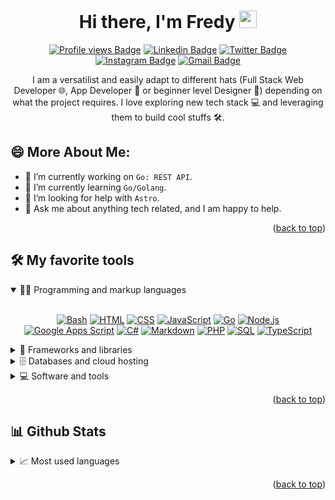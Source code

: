 <a name="readme-top"></a>

<div align="center">
  <h1>
    Hi there, I'm Fredy
    <img src="https://media.giphy.com/media/hvRJCLFzcasrR4ia7z/giphy.gif" width="28" />
  </h1>

[![Profile views Badge](https://komarev.com/ghpvc/?username=refpx&color=10454F)](https://github.com/refpx)
[![Linkedin Badge](https://img.shields.io/badge/refpx-blue?logo=Linkedin&logoColor=white)](https://www.linkedin.com/in/refpx/)
[![Twitter Badge](https://img.shields.io/badge/@refpx__-1ca0f1?logo=twitter&logoColor=white)](https://twitter.com/refpx_)
[![Instagram Badge](https://img.shields.io/badge/@refpx__-purple?logo=instagram&logoColor=white)](https://instagram.com/refpx_/?theme=dark)
[![Gmail Badge](https://img.shields.io/badge/romeroespinoza.fp-c14438?logo=Gmail&logoColor=white)](mailto:romeroespinoza.fp@gmail.com)

  <p>I am a versatilist and easily adapt to different hats (Full Stack Web Developer 🌐, App Developer 📱 or beginner level Designer 🎨) depending on what the project requires. I love exploring new tech stack 💻 and leveraging them to build cool stuffs 🛠️.</p>
</div>

## 😄 More About Me:

- 🔭 I’m currently working on <code>Go: REST API</code>.
- 🌱 I’m currently learning <code>Go/Golang</code>.
- 🤔 I’m looking for help with <code>Astro</code>.
- 💬 Ask me about anything tech related, and I am happy to help.

<p align="right">(<a target="_blank" href="#readme-top">back to top</a>)</p>

## 🛠️ My favorite tools

<details open>
  <summary>👨‍💻 Programming and markup languages</summary>
  <br>
  <p align="center">
    <a target="_blank" href="https://github.com/search?q=user%3Arefpx+language%3Abash"><img alt="Bash" src="https://img.shields.io/badge/Bash-121011.svg?logo=gnu-bash&logoColor=white"></a>
    <a target="_blank" href="https://github.com/search?q=user%3Arefpx+language%3Ahtml"><img alt="HTML" src="https://img.shields.io/badge/HTML-E34F26.svg?logo=html5&logoColor=white"></a>
    <a target="_blank" href="https://github.com/search?q=user%3Arefpx+language%3Acss"><img alt="CSS" src="https://img.shields.io/badge/CSS-1572B6.svg?logo=css3&logoColor=white"></a>
    <a target="_blank" href="https://github.com/search?q=user%3Arefpx+language%3Ajavascript"><img alt="JavaScript" src="https://img.shields.io/badge/JavaScript-F7DF1E.svg?logo=javascript&logoColor=black"></a>
    <a target="_blank" href="https://github.com/search?q=user%3Arefpx+language%3Ago"><img alt="Go" src="https://img.shields.io/badge/Go-00ADD8.svg?logo=go&logoColor=white"></a>
    <a target="_blank" href="https://github.com/search?q=user%3Arefpx+language%3Ajavascript"><img alt="Node.js" src="https://img.shields.io/badge/Node.js-43853D.svg?logo=node.js&logoColor=white"></a>
    <a target="_blank" href="https://github.com/search?q=user%3Arefpx+language%3Ags"><img alt="Google Apps Script" src="https://custom-icon-badges.demolab.com/badge/Google%20Apps%20Script-02569B.svg?logo=color-swatch&logoColor=white"></a>
    <a target="_blank" href="https://github.com/search?q=user%3Arefpx+language%3Acsharp"><img alt="C#" src="https://custom-icon-badges.demolab.com/badge/C%23-68217A.svg?logo=cs2&logoColor=white"></a>
    <a target="_blank" href="https://github.com/search?q=user%3Arefpx+language%3Amarkdown"><img alt="Markdown" src="https://img.shields.io/badge/Markdown-000000.svg?logo=markdown&logoColor=white"></a>
    <a target="_blank" href="https://github.com/search?q=user%3Arefpx+language%3Aphp"><img alt="PHP" src="https://img.shields.io/badge/PHP-777BB4.svg?logo=php&logoColor=white"></a>
    <a target="_blank" href="https://github.com/search?q=user%3Arefpx+language%3Asql"><img alt="SQL" src="https://custom-icon-badges.demolab.com/badge/SQL-025E8C.svg?logo=database&logoColor=white"></a>
    <a target="_blank" href="https://github.com/search?q=user%3Arefpx+language%3AtypeScript"><img alt="TypeScript" src="https://img.shields.io/badge/TypeScript-007ACC.svg?logo=typescript&logoColor=white"></a>
  </p>
</details>

<details>
  <summary>🎁 Frameworks and libraries</summary>
  <br>
  <p align="center">
    <a target="_blank" href="#"><img alt="React" src="https://img.shields.io/badge/React-20232A.svg?logo=react&logoColor=61DAFB"></a>
    <a target="_blank" href="#"><img alt="React Native" src="https://img.shields.io/badge/React_Native-20232A.svg?logo=react&logoColor=61DAFB"></a>
    <a target="_blank" href="#"><img alt="Svelte" src="https://img.shields.io/badge/Svelte-4A4A55.svg?logo=svelte"></a>
    <a target="_blank" href="#"><img alt="Vite" src="https://img.shields.io/badge/Vite-B73BFE.svg?logo=vite&logoColor=FFD62E"></a>
    <a target="_blank" href="#"><img alt="Next Js" src="https://img.shields.io/badge/Next.js-000000.svg?logo=nextdotjs&logoColor=white"></a>
    <a target="_blank" href="#"><img alt="Swagger" src="https://img.shields.io/badge/Swagger-85EA2D.svg?logo=Swagger&logoColor=black"></a>
    <a target="_blank" href="#"><img alt="Socket IO" src="https://img.shields.io/badge/Socket.io-010101.svg?logo=Socket.io&logoColor=white"></a>
    <a target="_blank" href="#"><img alt="Arduino" src="https://img.shields.io/badge/Arduino-00979D.svg?logo=Arduino&logoColor=white"></a>
    <a target="_blank" href="#"><img alt="Tailwind CSS" src="https://img.shields.io/badge/Tailwind_CSS-38B2AC.svg?logo=tailwind-css&logoColor=white"></a>
    <a target="_blank" href="#"><img alt="JWT" src="https://img.shields.io/badge/JWT-000000.svg?logo=JSON%20web%20tokens&logoColor=white"></a>
    <a target="_blank" href="#"><img alt="Bootstrap" src="https://img.shields.io/badge/Bootstrap-7952B3.svg?logo=bootstrap&logoColor=white"></a>
    <a target="_blank" href="#"><img alt="Electron" src="https://img.shields.io/badge/Electron-20232e.svg?logo=electron&logoColor=white"></a>
    <a target="_blank" href="#"><img alt="Express.js" src="https://img.shields.io/badge/Express.js-404d59.svg?logo=express&logoColor=white"></a>
    <a target="_blank" href="#"><img alt="Flutter" src="https://img.shields.io/badge/Flutter-02569B.svg?logo=flutter&logoColor=white"></a>
    <a target="_blank" href="#"><img alt="GitHub Actions" src="https://img.shields.io/badge/GitHub%20Actions-2671E5.svg?logo=github%20actions&logoColor=white"></a>
    <a target="_blank" href="#"><img alt="Jest" src="https://img.shields.io/badge/Jest-C21325.svg?logo=jest&logoColor=white"></a>
    <a target="_blank" href="#"><img alt="Three Js" src="https://img.shields.io/badge/ThreeJs-black.svg?logo=three.js&logoColor=white"></a>
    <a target="_blank" href="#"><img alt="Material Design" src="https://img.shields.io/badge/Material%20Design-0081CB.svg?logo=material-design&logoColor=white"></a>
    <a target="_blank" href="#"><img alt="Wordpress" src="https://img.shields.io/badge/Wordpress-21759B.svg?logo=wordpress&logoColor=white"></a>
  </p>
</details>

<details>
  <summary>🗄️ Databases and cloud hosting</summary>
  <br>
  <p align="center">
    <a target="_blank" href="#"><img alt="Power BI" src="https://img.shields.io/badge/PowerBI-F2C811.svg?logo=Power%20BI&logoColor=black"></a>
    <a target="_blank" href="#"><img alt="GitHub Pages" src="https://img.shields.io/badge/GitHub%20Pages-222222.svg?logo=github&logoColor=white"></a>
    <a target="_blank" href="#"><img alt="MongoDB" src ="https://img.shields.io/badge/MongoDB-4ea94b.svg?logo=mongodb&logoColor=white"></a>
    <a target="_blank" href="#"><img alt="MySQL" src="https://img.shields.io/badge/MySQL-005C84.svg?logo=mysql&logoColor=white"></a>
    <a target="_blank" href="#"><img alt="Notion" src="https://img.shields.io/badge/Notion-010101.svg?logo=notion&logoColor=white"></a>
    <a target="_blank" href="#"><img alt="MariaDB" src ="https://img.shields.io/badge/MariaDB-003545.svg?logo=mariadb&logoColor=white"></a>
    <a target="_blank" href="#"><img alt="Redis" src ="https://img.shields.io/badge/Redis-%23DD0031.svg?logo=redis&logoColor=white"></a>
    <a target="_blank" href="#"><img alt="Supabase" src ="https://img.shields.io/badge/Supabase-181818.svg?logo=supabase&logoColor=white"></a>
    <a target="_blank" href="#"><img alt="Microsoft SQL Server" src ="https://img.shields.io/badge/Microsoft%20SQL%20Server-CC2927.svg?logo=microsoft%20sql%20server&logoColor=white"></a>
    <a target="_blank" href="#"><img alt="PostgreSQL" src ="https://img.shields.io/badge/PostgreSQL-316192.svg?logo=postgresql&logoColor=white"></a>
    <a target="_blank" href="#"><img alt="Render" src="https://img.shields.io/badge/Render-00979D.svg?logo=render&logoColor=white"></a>
    <a target="_blank" href="#"><img alt="Repl.it" src="https://img.shields.io/badge/Repl.it-0D101E.svg?logo=Replit&logoColor=white"></a>
    <a target="_blank" href="#"><img alt="SQLite" src ="https://img.shields.io/badge/SQLite-07405e.svg?logo=sqlite&logoColor=white"></a>
    <a target="_blank" href="#"><img alt="Vercel" src="https://img.shields.io/badge/Vercel-000000.svg?logo=vercel&logoColor=white"></a>
    <a target="_blank" href="#"><img alt="Netlify" src="https://img.shields.io/badge/Netlify-00C7B7.svg?logo=netlify&logoColor=white"></a>
    <a target="_blank" href="#"><img alt="Railway" src="https://img.shields.io/badge/Railway-131415.svg?logo=railway&logoColor=white"></a>
    <a target="_blank" href="#"><img alt="Firebase" src="https://img.shields.io/badge/Firebase-ffca28.svg?logo=firebase&logoColor=black"></a>
    <a target="_blank" href="#"><img alt="Digital Ocean" src="https://img.shields.io/badge/Digital_Ocean-0080FF.svg?logo=DigitalOcean&logoColor=white"></a>
  </p>
</details>

<details>
  <summary>💻 Software and tools</summary>
  <br>
  <p align="center">
    <a target="_blank" href="#"><img alt="Office 365" src="https://img.shields.io/badge/Office%20365-fff.svg?logo=microsoft&logoColor=black"></a>
    <a target="_blank" href="#"><img alt="Mailchimp" src="https://img.shields.io/badge/MailChimp-222222.svg?logo=MailChimp&logoColor=FFE01B"></a>
    <a target="_blank" href="#"><img alt="Docker" src="https://img.shields.io/badge/Docker-2CA5E0.svg?logo=docker&logoColor=white"></a>
    <a target="_blank" href="#"><img alt="Codepen" src="https://img.shields.io/badge/Codepen-000000.svg?logo=codepen&logoColor=white"></a>
    <a target="_blank" href="#"><img alt="Discord" src="https://img.shields.io/badge/-Discord-5865F2.svg?logo=discord&logoColor=white"></a>
    <a target="_blank" href="#"><img alt="Git" src="https://img.shields.io/badge/Git-F05033.svg?logo=git&logoColor=white"></a>
    <a target="_blank" href="#"><img alt="GitHub" src="https://img.shields.io/badge/GitHub-8034A9.svg?logo=github&logoColor=white"></a>
    <a target="_blank" href="#"><img alt="Postman" src="https://img.shields.io/badge/Postman-FF6C37.svg?logo=postman&logoColor=white"></a>
    <a target="_blank" href="#"><img alt="Unreal Engine" src="https://img.shields.io/badge/Unreal%20Engine-313131.svg?logo=unreal-engine&logoColor=white"></a>
    <a target="_blank" href="#"><img alt="Trello" src="https://img.shields.io/badge/Trello-0052CC.svg?logo=trello&logoColor=white"></a>
    <a target="_blank" href="#"><img alt="Twilio" src="https://img.shields.io/badge/Twilio-F22F46.svg?logo=Twilio&logoColor=white"></a>
    <a target="_blank" href="#"><img alt="Canva" src="https://img.shields.io/badge/Canva-%2300C4CC.svg?logo=Canva&logoColor=white"></a>
    <a target="_blank" href="#"><img alt="Spark AR" src="https://img.shields.io/badge/Spark%20AR-FF5C83.svg?logo=SparkAR&logoColor=white"></a>
    <a target="_blank" href="#"><img alt="Figma" src="https://img.shields.io/badge/Figma-F24E1E.svg?logo=figma&logoColor=white"></a>
    <a target="_blank" href="#"><img alt="Adobe Illustrator" src="https://img.shields.io/badge/Adobe%20Illustrator-FF9A00.svg?logo=adobe%20illustrator&logoColor=white"></a>
    <a target="_blank" href="#"><img alt="Adobe XD" src="https://img.shields.io/badge/Adobe%20XD-470137.svg?logo=Adobe%20XD&logoColor=white"></a>
    <a target="_blank" href="#"><img alt="Affinity Photo" src="https://img.shields.io/badge/Affinity%20Photo-%237E4DD2.svg?logo=affinity-photo&logoColor=white"></a>
    <a target="_blank" href="#"><img alt="Affinity Desginer" src="https://img.shields.io/badge/affinitydesginer-%231B72BE.svg?logo=affinity-designer&logoColor=white"></a>
    <a target="_blank" href="#"><img alt="Google Sheets" src="https://img.shields.io/badge/Google%20Sheets-34A853.svg?logo=google%20sheets&logoColor=white"></a>
    <a target="_blank" href="#"><img alt="OBS Studio" src="https://img.shields.io/badge/OBS%20Studio-302E31.svg?logo=obs-studio&logoColor=white"></a>
    <a target="_blank" href="#"><img alt="Stack Overflow" src="https://img.shields.io/badge/Stack%20Overflow-FE7A16.svg?logo=stack-overflow&logoColor=white"></a>
    <a target="_blank" href="#"><img alt="Visual Studio Code" src="https://img.shields.io/badge/Visual%20Studio%20Code-0078d7.svg?logo=visual-studio-code&logoColor=white"></a>
    <a target="_blank" href="#"><img alt="Google Analytics" src="https://img.shields.io/badge/Google%20Analytics-E37400.svg?logo=google%20analytics&logoColor=white"></a>
  </p>
</details>
<p align="right">(<a target="_blank" href="#readme-top">back to top</a>)</p>

## 📊 Github Stats

<details>
  <summary>📈 Most used languages</summary>
  <div align="center">

[![Top Langs](https://github-readme-stats.vercel.app/api/top-langs/?username=refpx&layout=compact&theme=codeSTACKr)](https://github.com/refpx)

  </div>
</details>
<p align="right">(<a target="_blank" href="#readme-top">back to top</a>)</p>
